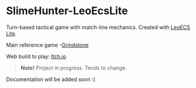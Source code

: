 # SlimeHunter-LeoEcsLite
Turn-based tactical game with match-line mechanics. Created with [LeoECS Lite](https://github.com/Leopotam/ecslite).

Main reference game -[Grindstone](https://store.steampowered.com/app/1818690/Grindstone/)

Web build to play: [Itch.io](https://jimboa.itch.io/slime-hunter-leoecslite)

> **Note!** Project in progress. Tends to change.

Documentation will be added soon :)
